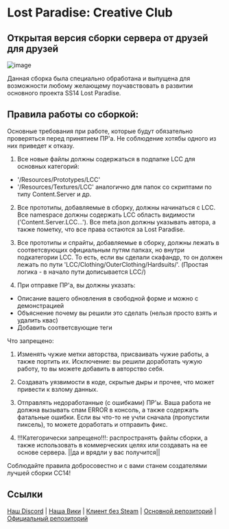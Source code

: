 # Lost Paradise: Creative Club
## Открытая версия сборки сервера от друзей для друзей

![image](https://github.com/Flybik/sex-station-14/assets/84914277/7279ae35-308f-491a-bbf8-ffc1fcc2eee0)

Данная сборка была специально обработана и выпущена для возможности любому желающему поучавствовать в развитии основного проекта SS14 Lost Paradise.

## Правила работы со сборкой:

Основные требования при работе, которые будут обязательно проверяться перед принятием ПР'а. Не соблюдение хотябы одного из них приведет к отказу.

1) Все новые файлы должны содержаться в подпапке LCC для основных категорий:
- '/Resources/Prototypes/LCC'
- '/Resources/Textures/LCC'
аналогично для папок со скриптами по типу Content.Server и др.

2) Все прототипы, добавляемые в сборку, должны начинаться с LCC.
   Все namespace должны содержать LCC область видимости ('Content.Server.LCC...').
   Все meta.json должны указывать автора, а также пометку, что все права остаются за Lost Paradise.

3) Все прототипы и спрайты, добавляемые в сборку, должны лежать в соответсвующих официальным путям папках, но внутри подкатегории LCC.
То есть, если вы сделали скафандр, то он должен лежать по пути
'LCC/Clothing/OuterClothing/Hardsuits/'. (Простая логика - в начало пути дописывается LCC/)

4) При отправке ПР'а, вы должны указать:
- Описание вашего обновления в свободной форме и можно с демонстрацией
- Объяснение почему вы решили это сделать (нельзя просто взять и удалить квас)
- Добавить соответсвующие теги


Что запрещено:
1) Изменять чужие метки авторства, присваивать чужие работы, а также портить их. Исключение: вы решили доработать чужую работу, то вы можете добавить в авторство себя.

2) Создавать уязвимости в коде, скрытые дыры и прочее, что может привести к взлому данных.

3) Отправлять недоработанные (с ошибками) ПР'ы. Ваша работа не должна вызывать спам ERROR в консоль, а также содержать фатальные ошибки.
Если вы что-то не учли сначала (пропустили пиксель), то можете доработать и отправить фикс.

4) !!!Категорически запрещено!!!: распространять файлы сборки, а также использовать в коммерческих целях или создавать на ее основе сервера.
||да и врядли у вас получится|| 


Соблюдайте правила добросовестно и с вами станем создателями лучшей сборки СС14!


## Ссылки

[Наш Discord](https://discord.gg/v5mGmMzAdB) | [Наша Вики](http://wiki.lost-paradise.space/) | [Клиент без Steam](https://spacestation14.io/about/nightlies/) | [Основной репозиторий](https://github.com/space-syndicate/space-station-14) | [Официальный репозиторий](https://github.com/space-wizards/space-station-14)
